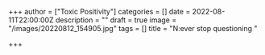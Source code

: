 +++
author = ["Toxic Positivity"]
categories = []
date = 2022-08-11T22:00:00Z
description = ""
draft = true
image = "/images/20220812_154905.jpg"
tags = []
title = "N:ever stop questioning "

+++
